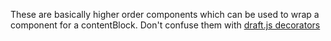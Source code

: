 These are basically higher order components which can be used to wrap a 
component for a contentBlock. Don't confuse them with 
[draft.js decorators](https://draftjs.org/docs/advanced-topics-decorators)
